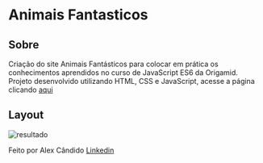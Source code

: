 # Animais Fantasticos

## Sobre

Criação do site Animais Fantásticos para colocar em prática os conhecimentos aprendidos no curso de JavaScript ES6 da Origamid.</br>
Projeto desenvolvido utilizando HTML, CSS e JavaScript, acesse a página clicando [aqui](https://alex-candido.github.io/wagen-autocarros/)

## Layout

<img src="/src/img/Desktop.png" alt="resultado">

Feito por Alex Cândido [Linkedin](https://www.linkedin.com/in/alexcndd/)
